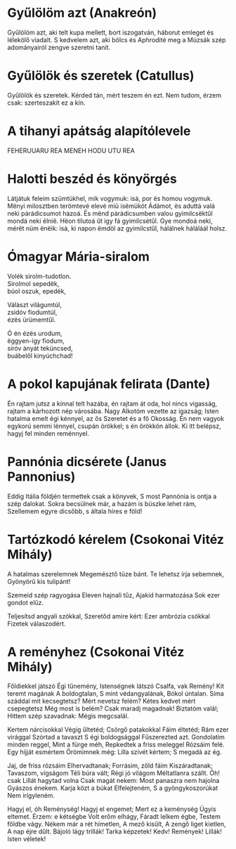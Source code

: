 # Gyűlölöm azt (Anakreón)
Gyűlölöm azt, aki telt kupa mellett, bort iszogatván,
háborut emleget és lélekölő viadalt.
S kedvelem azt, aki bölcs és Aphrodité meg a Múzsák
szép adományairól zengve szeretni tanít.
# Gyűlölök és szeretek (Catullus)
Gyűlölök és szeretek. Kérded tán, mért teszem én ezt.
Nem tudom, érzem csak: szerteszakít ez a kín.
# A tihanyi apátság alapítólevele
FEHERUUARU REA MENEH HODU UTU REA
# Halotti beszéd és könyörgés
Látjátuk feleim szümtükhel, mik vogymuk: isȧ, por ës homou vogymuk. Mënyi milosztben terömtevé elevé miü isëmüköt Ádámot, ës aduttȧ valá neki pȧrȧdicsumot hȧzoá. Ës mënd pȧrȧdicsumben valou gyimilcsëktűl mondá neki élnië. Hëon tilutoá űt igy fá gyimilcsétűl. Gye mondoá neki, mérët nüm ënëik: isȧ, ki napon ëmdöl az gyimilcstűl, hȧlálnek hȧláláȧl holsz.
# Ómagyar Mária-siralom
Volék sirolm-tudotlon.  
Sirolmol sepedëk,  
búol oszuk, epedëk,

Válȧszt világumtúl,  
zsidóv fiodumtúl,  
ézës ürümemtűl.

Ó én ézës urodum,  
ëggyen-igy fiodum,  
síróv ȧnyát teküncsed,  
buábelől kinyúchchad!
# A pokol kapujának felirata (Dante)
Én rajtam jutsz a kínnal telt hazába,
én rajtam át oda, hol nincs vigasság,
rajtam a kárhozott nép városába.
Nagy Alkotóm vezette az igazság;
Isten hatalma emelt égi kénnyel,
az ős Szeretet és a fő Okosság.
Én nem vagyok egykorú semmi lénnyel,
csupán örökkel; s én örökkön állok.
Ki itt belépsz, hagyj fel minden reménnyel.
# Pannónia dicsérete (Janus Pannonius)
Eddig Itália földjén termettek csak a könyvek,
S most Pannónia is ontja a szép dalokat.
Sokra becsülnek már, a hazám is büszke lehet rám,
Szellemem egyre dicsőbb, s általa híres e föld!
# Tartózkodó kérelem (Csokonai Vitéz Mihály)
A hatalmas szerelemnek
Megemésztő tüze bánt.
Te lehetsz írja sebemnek,
Gyönyörű kis tulipánt!

Szemeid szép ragyogása
Eleven hajnali tűz,
Ajakid harmatozása
Sok ezer gondot elűz.

Teljesítsd angyali szókkal,
Szeretőd amire kért:
Ezer ambrózia csókkal
Fizetek válaszodért.
# A reményhez (Csokonai Vitéz Mihály)
Főldiekkel játszó
Égi tűnemény,
Istenségnek látszó
Csalfa, vak Remény!
Kit teremt magának
A boldogtalan,
S mint védangyalának,
Bókol úntalan.
Síma száddal mit kecsegtetsz?
Mért nevetsz felém?
Kétes kedvet mért csepegtetsz
Még most is belém?
Csak maradj magadnak!
Biztatóm valál;
Hittem szép szavadnak:
Mégis megcsalál.

Kertem nárcisokkal
Végig űltetéd;
Csörgő patakokkal
Fáim éltetéd;
Rám ezer virággal
Szórtad a tavaszt
S égi boldogsággal
Fűszerezted azt.
Gondolatim minden reggel,
Mint a fürge méh,
Repkedtek a friss meleggel
Rózsáim felé.
Egy híjját esmértem
Örömimnek még:
Lilla szívét kértem;
S megadá az ég.

Jaj, de friss rózsáim
Elhervadtanak;
Forrásim, zőld fáim
Kiszáradtanak;
Tavaszom, vígságom
Téli búra vált;
Régi jó világom
Méltatlanra szállt.
Óh! csak Lillát hagytad volna
Csak magát nekem:
Most panaszra nem hajolna
Gyászos énekem.
Karja közt a búkat
Elfelejteném,
S a gyöngykoszorúkat
Nem irígyleném.

Hagyj el, óh Reménység!
Hagyj el engemet;
Mert ez a keménység
Úgyis eltemet.
Érzem: e kétségbe
Volt erőm elhágy,
Fáradt lelkem égbe,
Testem főldbe vágy.
Nékem már a rét hímetlen,
A mező kisűlt,
A zengő liget kietlen,
A nap éjre dűlt.
Bájoló lágy trillák!
Tarka képzetek!
Kedv! Remények! Lillák!
Isten véletek!